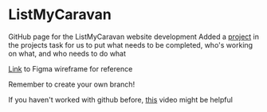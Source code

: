 # ListMyCaravan

GitHub page for the ListMyCaravan website development
Added a [project](https://github.com/users/AirTMZ/projects/1) in the projects task for us to put what needs to be completed, who's working on what, and who needs to do what

[Link](https://www.figma.com/file/KoH1uQvfUU83egcy2GFXZq/Untitled?type=design&node-id=73%3A3096&mode=design&t=e9NIROTgKTcI05O9-1) to Figma wireframe for reference

Remember to create your own branch!

If you haven't worked with github before, [this](https://www.google.com](https://www.youtube.com/watch?v=8Dd7KRpKeaE)https://www.youtube.com/watch?v=8Dd7KRpKeaE) video might be helpful

